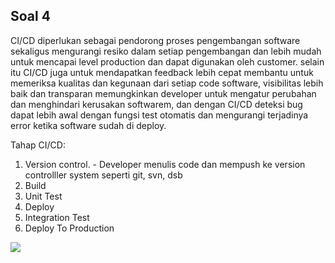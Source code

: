 ## Soal 4
CI/CD diperlukan sebagai pendorong proses pengembangan software sekaligus mengurangi resiko dalam setiap pengembangan dan lebih mudah untuk mencapai level production dan dapat digunakan oleh customer. selain itu CI/CD juga untuk mendapatkan feedback lebih cepat membantu untuk memeriksa kualitas dan kegunaan dari setiap code software, visibilitas lebih baik dan transparan memungkinkan developer untuk mengatur perubahan dan menghindari kerusakan softwarem, dan dengan CI/CD deteksi bug dapat lebih awal dengan fungsi test otomatis dan mengurangi terjadinya error ketika software sudah di deploy.

Tahap CI/CD:
1. Version control. - Developer menulis code dan mempush ke version controlller system seperti git, svn, dsb
2. Build 
3. Unit Test
4. Deploy 
5. Integration Test
6. Deploy To Production

![](https://www.jagoanhosting.com/blog/wp-content/uploads/2020/05/gambar-2.png)